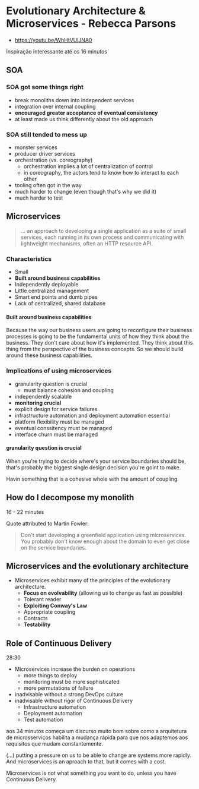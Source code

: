 # Evolutionary Architecture & Microservices - Rebecca Parsons

- <https://youtu.be/WhHtVUlJNA0>

Inspiração interessante até os 16 minutos

## SOA

### SOA got some things right

- break monoliths down into independent services
- integration over internal coupling
- **encouraged greater acceptance of eventual consistency**
- at least made us think differently about the old approach


### SOA still tended to mess up

- monster services
- producer driver services
- orchestration (vs. coreography)
    - orchestration implies a lot of centralization of control
    - in coreography, the actors tend to know how to interact to each other
- tooling often got in the way
- much harder to change (even though that's why we did it)
- much harder to test


## Microservices

> ... an approach to developing a single application as a suite of small services, each running in its own process and communicating with lightweight mechanisms, often an HTTP resource API.


### Characteristics

- Small
- **Built around business capabilities**
- Independently deployable
- Little centralized management
- Smart end points and dumb pipes
- Lack of centralized, shared database


#### **Built around business capabilities**

Because the way our business users are going to reconfigure their business processes is going to be the fundamental units of how they think about the business. They don't care about how it's implemented. They think about this thing from the perspective of the business concepts. So we should build around these business capabilities.



### Implications of using microservices

- granularity question is crucial
    - must balance cohesion and coupling
- independently scalable
- **monitoring crucial**
- explicit design for service failures
- infrastructure automation and deployment automation essential
- platform flexibility must be managed
- eventual conssitency must be managed
- interface churn must be managed


#### granularity question is crucial

When you're trying to decide where's your service boundaries should be, that's probably the biggest single design decision you're goint to make.

Havin something that is a cohesive whole with the amount of coupling.


## How do I decompose my monolith

16 - 22 minutes

Quote attributed to Martin Fowler:

> Don't start developing a greenfield application using microservices. You probably don't know enough about the domain to even get close on the service boundaries.


## Microservices and the evolutionary architecture

- Microservices exhibit many of the principles of the evolutionary architecture.
    - **Focus on evolvability** (allowing us to change as fast as possible)
    - Tolerant reader
    - **Exploiting Conway's Law**
    - Appropriate coupling
    - Contracts
    - **Testability**


## Role of Continuous Delivery

28:30

- Microservices increase the burden on operations
    - more things to deploy
    - monitoring must be more sophisticated
    - more permutations of failure
- inadvisable without a strong DevOps culture
- inadvisable without rigor of Continuous Delivery
    - Infrastructure automation
    - Deployment automation
    - Test automation


aos 34 minutos começa um discurso muito bom sobre como a arquitetura de microsserviços habilita a mudança rápida para que nos adaptemos aos requisitos que mudam constantemente.

(...) putting a pressure on us to be able to change are systems more rapidly. And microservices is an aproach to that, but it comes with a cost.

Microservices is not what something you want to do, unless you have Continuous Delivery.

